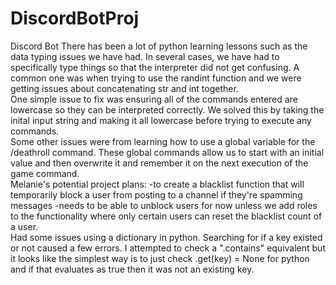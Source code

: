 # DiscordBotProj
 Discord Bot
 There has been a lot of python learning lessons such as the data typing issues we have had. In several cases, we have had to specifically type things so that the interpreter did not get confusing. A common one was when trying to use the randint function and we were getting issues about concatenating str and int together. <br>
 One simple issue to fix was ensuring all of the commands entered are lowercase so they can be interpreted correctly. We solved this by taking the inital input string and making it all lowercase before trying to execute any commands.<br>
 Some other issues were from learning how to use a global variable for the /deathroll command. These global commands allow us to start with an initial value and then overwrite it and remember it on the next execution of the game command.<br> 
 Melanie's potential project plans: 
  -to create a blacklist function that will temporarily block a user from posting to a channel if they're spamming messages
    -needs to be able to unblock users for now unless we add roles to the functionality where only certain users can reset the blacklist count of a user.<br>
  Had some issues using a dictionary in python. Searching for if a key existed or not caused a few errors. I attempted to check a ".contains" equivalent but it looks like the simplest way is to just check .get(key) = None for python and if that evaluates as true then it was not an existing key. <br>
